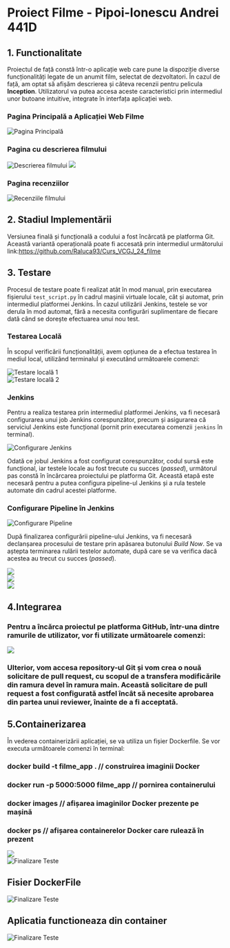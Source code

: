 <!DOCTYPE html>
<html lang="en">
<head>
    <meta charset="UTF-8">
</head>
<body>

<h1>Proiect Filme - Pipoi-Ionescu Andrei 441D</h1>

<h2>1. Functionalitate</h2>

<p>Proiectul de față constă într-o aplicație web care pune la dispoziție diverse funcționalități legate de un anumit film, selectat de dezvoltatori. În cazul de față, am optat să afișăm descrierea și câteva recenzii pentru pelicula <strong>Inception</strong>. Utilizatorul va putea accesa aceste caracteristici prin intermediul unor butoane intuitive, integrate în interfața aplicației web.</p>

<h3>Pagina Principală a Aplicației Web Filme</h3>
    <img src="https://i.imgur.com/gXKODuU.png" alt="Pagina Principală">

<h3>Pagina cu descrierea filmului</h3>
<div class="screenshot">
    <img src="https://i.imgur.com/Rrqf0km.png" alt="Descrierea filmului">
    <img src="https://i.imgur.com/pH0oTFw.png">
</div>

<h3>Pagina recenziilor</h3>
<div class="screenshot">
    <img src="https://i.imgur.com/HPCxx09.png" alt="Recenziile filmului">
</div>

<h2>2. Stadiul Implementării</h2>

<p>Versiunea finală și funcțională a codului a fost încărcată pe platforma Git. Această variantă operațională poate fi accesată prin intermediul următorului link:<a href="https://github.com/Raluca93/Curs_VCGJ_24_filme">https://github.com/Raluca93/Curs_VCGJ_24_filme</a></p>

<h2>3. Testare</h2>

<p>Procesul de testare poate fi realizat atât în mod manual, prin executarea fișierului <code>test_script.py</code> în cadrul mașinii virtuale locale, cât și automat, prin intermediul platformei Jenkins. În cazul utilizării Jenkins, testele se vor derula în mod automat, fără a necesita configurări suplimentare de fiecare dată când se dorește efectuarea unui nou test.</p>

<h3>Testarea Locală</h3>
<p>În scopul verificării funcționalității, avem opțiunea de a efectua testarea în mediul local, utilizând terminalul și executând următoarele comenzi:</p>
<div class="screenshot">
    <img src="https://i.imgur.com/dw4ExPi.png" alt="Testare locală 1">
</div>
<div class="screenshot">
    <img src="https://i.imgur.com/oHgg4JL.png" alt="Testare locală 2">
</div>

<h3>Jenkins</h3>
<p>Pentru a realiza testarea prin intermediul platformei Jenkins, va fi necesară configurarea unui job Jenkins corespunzător, precum și asigurarea că serviciul Jenkins este funcțional (pornit prin executarea comenzii <code>jenkins</code> în terminal).</p>

<div class="screenshot">
    <img src="https://i.imgur.com/Pfy3cBh.png" alt="Configurare Jenkins">
</div>

<p>Odată ce jobul Jenkins a fost configurat corespunzător, codul sursă este funcțional, iar testele locale au fost trecute cu succes (<em>passed</em>), următorul pas constă în încărcarea proiectului pe platforma Git. Această etapă este necesară pentru a putea configura pipeline-ul Jenkins și a rula testele automate din cadrul acestei platforme.</p>

<h3>Configurare Pipeline în Jenkins</h3>
<div class="screenshot">
    <img src="https://i.imgur.com/KAoGaFq.png" alt="Configurare Pipeline">
</div>

<p>După finalizarea configurării pipeline-ului Jenkins, va fi necesară declanșarea procesului de testare prin apăsarea butonului <em>Build Now</em>. Se va aștepta terminarea rulării testelor automate, după care se va verifica dacă acestea au trecut cu succes (<em>passed</em>).</p>

<div class="screenshot">
    <img src="https://i.imgur.com/JPf2f4g.png">
</div>
<div class="screenshot">
    <img src="https://i.imgur.com/S3X325P.png">
</div>
<div class="screenshot">
    <img src="https://i.imgur.com/eIhO4Ud.png">
</div>
<h2>4.Integrarea</h2>
<h3>Pentru a încărca proiectul pe platforma GitHub, într-una dintre ramurile de utilizator, vor fi utilizate următoarele comenzi:</h3>
<div class="screenshot">
    <img src="https://i.imgur.com/zXExcXs.png">
</div>
<h3>Ulterior, vom accesa repository-ul Git și vom crea o nouă solicitare de pull request, cu scopul de a transfera modificările din ramura devel în ramura main. Această solicitare de pull request a fost configurată astfel încât să necesite aprobarea din partea unui reviewer, înainte de a fi acceptată.</h3>
<h2>5.Containerizarea</h2>
În vederea containerizării aplicației, se va utiliza un fișier Dockerfile. Se vor executa următoarele comenzi în terminal:
<h3>docker build -t filme_app . // construirea imaginii Docker</h3>
<h3>docker run -p 5000:5000 filme_app // pornirea containerului</h3>
<h3>docker images // afișarea imaginilor Docker prezente pe mașină</h3>
<h3>docker ps // afișarea containerelor Docker care rulează în prezent</h3>
<div class="screenshot">
    <img src="https://i.imgur.com/uyFmpZw.png">
</div>
<div class="screenshot">
    <img src="https://i.imgur.com/KKHUnaf.png" alt="Finalizare Teste">
</div>
<h2>Fisier DockerFile</h2>
<div class="screenshot">
    <img src="https://i.imgur.com/sVy49LB.png" alt="Finalizare Teste">
</div>
<h2></h2>
<h2>Aplicatia functioneaza din container</h2>
<div class="screenshot">
    <img src="https://i.imgur.com/pWYT90D.png" alt="Finalizare Teste">
</div>
